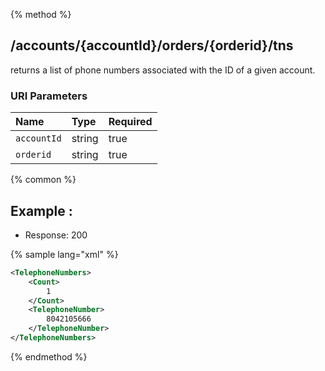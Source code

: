 {% method %}
## /accounts/{accountId}/orders/{orderid}/tns

returns a list of phone numbers associated with the ID of a given account.


### URI Parameters
| Name | Type | Required |
|:-----|:-----|:---------|
| `accountId` | string | true |
| `orderid` | string | true |






{% common %}


## Example : 

* Response: 200

{% sample lang="xml" %}

```xml
<TelephoneNumbers>
    <Count>
        1
    </Count>
    <TelephoneNumber>
        8042105666
    </TelephoneNumber>
</TelephoneNumbers>
```


{% endmethod %}